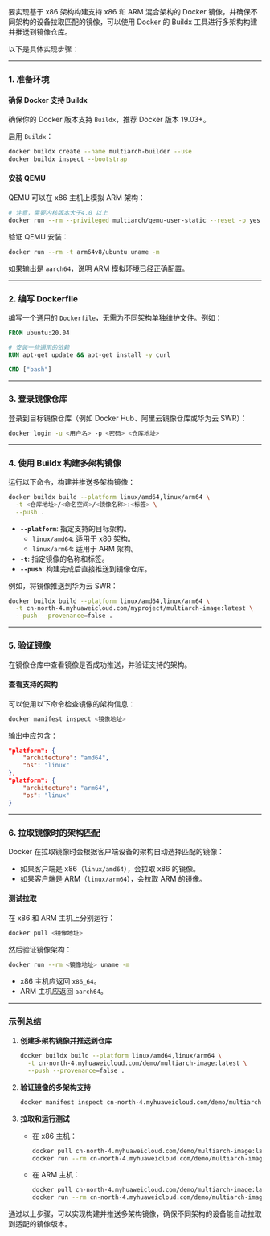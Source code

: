 要实现基于 x86 架构构建支持 x86 和 ARM 混合架构的 Docker 镜像，并确保不同架构的设备拉取匹配的镜像，可以使用 Docker 的 Buildx 工具进行多架构构建并推送到镜像仓库。

以下是具体实现步骤：

---

### 1. **准备环境**

#### **确保 Docker 支持 Buildx**
确保你的 Docker 版本支持 `Buildx`，推荐 Docker 版本 19.03+。

启用 `Buildx`：
```bash
docker buildx create --name multiarch-builder --use
docker buildx inspect --bootstrap
```

#### **安装 QEMU**
QEMU 可以在 x86 主机上模拟 ARM 架构：
```bash
# 注意，需要内核版本大于4.0 以上
docker run --rm --privileged multiarch/qemu-user-static --reset -p yes
```

验证 QEMU 安装：
```bash
docker run --rm -t arm64v8/ubuntu uname -m
```
如果输出是 `aarch64`，说明 ARM 模拟环境已经正确配置。

---

### 2. **编写 Dockerfile**
编写一个通用的 `Dockerfile`，无需为不同架构单独维护文件。例如：

```dockerfile
FROM ubuntu:20.04

# 安装一些通用的依赖
RUN apt-get update && apt-get install -y curl

CMD ["bash"]
```

---

### 3. **登录镜像仓库**
登录到目标镜像仓库（例如 Docker Hub、阿里云镜像仓库或华为云 SWR）：
```bash
docker login -u <用户名> -p <密码> <仓库地址>
```

---

### 4. **使用 Buildx 构建多架构镜像**
运行以下命令，构建并推送多架构镜像：

```bash
docker buildx build --platform linux/amd64,linux/arm64 \
  -t <仓库地址>/<命名空间>/<镜像名称>:<标签> \
  --push .
```

- **`--platform`**: 指定支持的目标架构。
  - `linux/amd64`: 适用于 x86 架构。
  - `linux/arm64`: 适用于 ARM 架构。
- **`-t`**: 指定镜像的名称和标签。
- **`--push`**: 构建完成后直接推送到镜像仓库。

例如，将镜像推送到华为云 SWR：

```bash
docker buildx build --platform linux/amd64,linux/arm64 \
  -t cn-north-4.myhuaweicloud.com/myproject/multiarch-image:latest \
  --push --provenance=false .
```

---

### 5. **验证镜像**
在镜像仓库中查看镜像是否成功推送，并验证支持的架构。

#### 查看支持的架构
可以使用以下命令检查镜像的架构信息：
```bash
docker manifest inspect <镜像地址>
```

输出中应包含：
```json
"platform": {
    "architecture": "amd64",
    "os": "linux"
},
"platform": {
    "architecture": "arm64",
    "os": "linux"
}
```

---

### 6. **拉取镜像时的架构匹配**
Docker 在拉取镜像时会根据客户端设备的架构自动选择匹配的镜像：
- 如果客户端是 x86（`linux/amd64`），会拉取 x86 的镜像。
- 如果客户端是 ARM（`linux/arm64`），会拉取 ARM 的镜像。

#### 测试拉取
在 x86 和 ARM 主机上分别运行：
```bash
docker pull <镜像地址>
```

然后验证镜像架构：
```bash
docker run --rm <镜像地址> uname -m
```

- x86 主机应返回 `x86_64`。
- ARM 主机应返回 `aarch64`。

---

### 示例总结

1. **创建多架构镜像并推送到仓库**
   ```bash
   docker buildx build --platform linux/amd64,linux/arm64 \
     -t cn-north-4.myhuaweicloud.com/demo/multiarch-image:latest \
     --push --provenance=false .
   ```

2. **验证镜像的多架构支持**
   ```bash
   docker manifest inspect cn-north-4.myhuaweicloud.com/demo/multiarch-image:latest
   ```

3. **拉取和运行测试**
   - 在 x86 主机：
     ```bash
     docker pull cn-north-4.myhuaweicloud.com/demo/multiarch-image:latest
     docker run --rm cn-north-4.myhuaweicloud.com/demo/multiarch-image:latest uname -m
     ```
   - 在 ARM 主机：
     ```bash
     docker pull cn-north-4.myhuaweicloud.com/demo/multiarch-image:latest
     docker run --rm cn-north-4.myhuaweicloud.com/demo/multiarch-image:latest uname -m
     ```

通过以上步骤，可以实现构建并推送多架构镜像，确保不同架构的设备能自动拉取到适配的镜像版本。